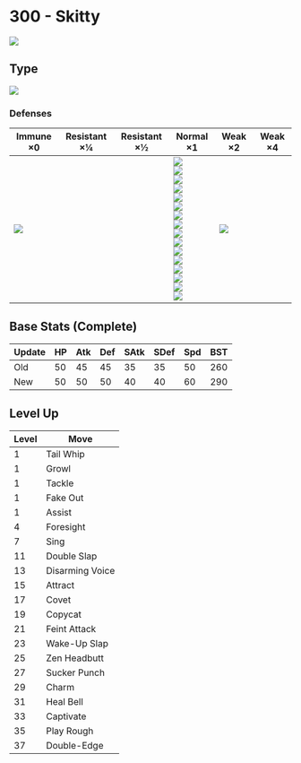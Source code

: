 # 300 - Skitty
![][300]

## Type

![][normal]

### Defenses

Immune ×0      | Resistant ×¼ | Resistant ×½ | Normal ×1                                                                                                                                                                                                                                          | Weak ×2           | Weak ×4 | 
---            | ---          | ---          | ---                                                                                                                                                                                                                                                | ---               | ---     | 
![][ghost]<br> |              |              | ![][normal]<br> ![][flying]<br> ![][poison]<br> ![][ground]<br> ![][rock]<br> ![][bug]<br> ![][steel]<br> ![][fire]<br> ![][water]<br> ![][grass]<br> ![][electric]<br> ![][psychic]<br> ![][ice]<br> ![][dragon]<br> ![][dark]<br> ![][fairy]<br> | ![][fighting]<br> |         | 

## Base Stats (Complete)

Update | HP  | Atk | Def | SAtk | SDef | Spd | BST | 
---    | --- | --- | --- | ---  | ---  | --- | --- | 
Old    | 50  | 45  | 45  | 35   | 35   | 50  | 260 | 
New    | 50  | 50  | 50  | 40   | 40   | 60  | 290 | 

## Level Up

Level | Move            | 
---   | ---             | 
1     | Tail Whip       | 
1     | Growl           | 
1     | Tackle          | 
1     | Fake Out        | 
1     | Assist          | 
4     | Foresight       | 
7     | Sing            | 
11    | Double Slap     | 
13    | Disarming Voice | 
15    | Attract         | 
17    | Covet           | 
19    | Copycat         | 
21    | Feint Attack    | 
23    | Wake-Up Slap    | 
25    | Zen Headbutt    | 
27    | Sucker Punch    | 
29    | Charm           | 
31    | Heal Bell       | 
33    | Captivate       | 
35    | Play Rough      | 
37    | Double-Edge     | 

[300]: ../img/pokemon/300.png
[normal]: ../img/types/normal.png
[fire]: ../img/types/fire.png
[fighting]: ../img/types/fighting.png
[water]: ../img/types/water.png
[flying]: ../img/types/flying.png
[grass]: ../img/types/grass.png
[poison]: ../img/types/poison.png
[electric]: ../img/types/electric.png
[ground]: ../img/types/ground.png
[psychic]: ../img/types/psychic.png
[rock]: ../img/types/rock.png
[ice]: ../img/types/ice.png
[bug]: ../img/types/bug.png
[dragon]: ../img/types/dragon.png
[ghost]: ../img/types/ghost.png
[dark]: ../img/types/dark.png
[steel]: ../img/types/steel.png
[fairy]: ../img/types/fairy.png

